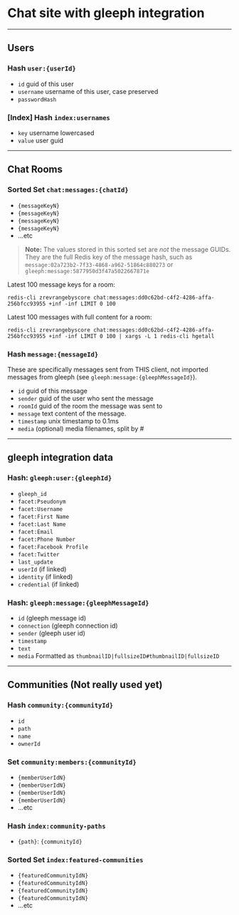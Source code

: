 # Chat site with gleeph integration

-----------------------------------------------

## Users

### Hash `user:{userId}`

* `id` guid of this user
* `username` username of this user, case preserved
* `passwordHash`

### [Index] Hash `index:usernames`

* `key` username lowercased
* `value` user guid

-----------------------------------------------

## Chat Rooms

### Sorted Set `chat:messages:{chatId}`

* `{messageKeyN}`
* `{messageKeyN}`
* `{messageKeyN}`
* `{messageKeyN}`
* ...etc

> **Note:** The values stored in this sorted set are _not_ the message GUIDs. They
> are the full Redis key of the message hash, such as
> `message:02a723b2-7f33-4868-a962-51864c880273` or
> `gleeph:message:5877950d3f47a5022667871e`

Latest 100 message keys for a room:

```
redis-cli zrevrangebyscore chat:messages:dd0c62bd-c4f2-4286-affa-256bfcc93955 +inf -inf LIMIT 0 100
```

Latest 100 messages with full content for a room:

```
redis-cli zrevrangebyscore chat:messages:dd0c62bd-c4f2-4286-affa-256bfcc93955 +inf -inf LIMIT 0 100 | xargs -L 1 redis-cli hgetall
```


### Hash `message:{messageId}`

These are specifically messages sent from THIS client, not imported messages from gleeph (see `gleeph:message:{gleephMessageId}`).

* `id` guid of this message
* `sender` guid of the user who sent the message
* `roomId` guid of the room the message was sent to
* `message` text content of the message.
* `timestamp` unix timestamp to 0.1ms
* `media` (optional) media filenames, split by #


-----------------------------------------------

## gleeph integration data

### Hash: `gleeph:user:{gleephId}`

* `gleeph_id`
* `facet:Pseudonym`
* `facet:Username`
* `facet:First Name`
* `facet:Last Name`
* `facet:Email`
* `facet:Phone Number`
* `facet:Facebook Profile`
* `facet:Twitter`
* `last_update`
* `userId` (if linked)
* `identity` (if linked)
* `credential` (if linked)


### Hash: `gleeph:message:{gleephMessageId}`

* `id` (gleeph message id)
* `connection` (gleeph connection id)
* `sender` (gleeph user id)
* `timestamp`
* `text`
* `media` Formatted as `thumbnailID|fullsizeID#thumbnailID|fullsizeID`

-----------------------------------------------

## Communities (Not really used yet)

### Hash `community:{communityId}`

* `id`
* `path`
* `name`
* `ownerId`

### Set `community:members:{communityId}`

* `{memberUserIdN}`
* `{memberUserIdN}`
* `{memberUserIdN}`
* `{memberUserIdN}`
* ...etc

### Hash `index:community-paths`

* `{path}`: `{communityId}`


### Sorted Set `index:featured-communities`

* `{featuredCommunityIdN}`
* `{featuredCommunityIdN}`
* `{featuredCommunityIdN}`
* `{featuredCommunityIdN}`
* ...etc
